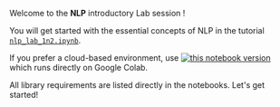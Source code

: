 Welcome to the **NLP** introductory Lab session ! 

You will get started with the essential concepts of NLP in the tutorial [`nlp_lab_1n2.ipynb`](nlp_lab_1n2.ipynb). 

If you prefer a cloud-based environment, use [![this notebook version](https://colab.research.google.com/assets/colab-badge.svg)](https://githubtocolab.com/jdalch/Valdom-NLP2LLM/blob/main/01_natural_language_processing/nlp_lab_1n2.ipynb) which runs directly on Google Colab.

All library requirements are listed directly in the notebooks. Let's get started!


